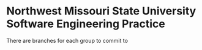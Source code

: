 # Northwest Missouri State University Software Engineering Practice
There are branches for each group to commit to
